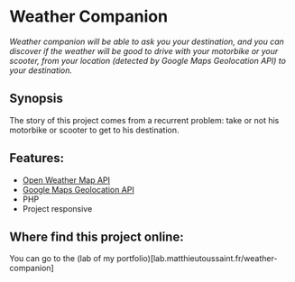 # Weather Companion

*Weather companion will be able to ask you your destination, and you can discover if the weather will be good to drive with your motorbike or your scooter, from your location (detected by Google Maps Geolocation API) to your destination.* 

## Synopsis
The story of this project comes from a recurrent problem: take or not his motorbike or scooter to get to his destination.

## Features:
- [Open Weather Map API](http://openweathermap.org/forecast5)
- [Google Maps Geolocation API](https://developers.google.com/maps/documentation/geolocation/intro?hl=fr)
- PHP
- Project responsive

## Where find this project online:
You can go to the (lab of my portfolio)[lab.matthieutoussaint.fr/weather-companion]
